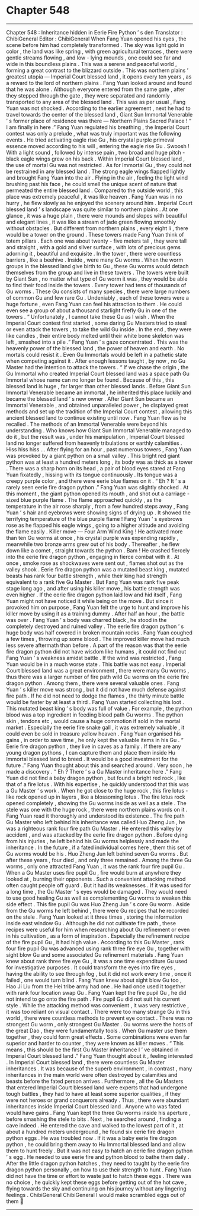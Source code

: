 
# Chapter 548


---

Chapter 548 : Inheritance hidden in Eerie Fire Python ’ s den
Translator : ChibiGeneral Editor : ChibiGeneral
When Fang Yuan opened his eyes , the scene before him had completely transformed .
The sky was light gold in color , the land was like spring , with green agricultural terraces , there were gentle streams flowing , and low - lying mounds , one could see far and wide in this boundless plains .
This was a serene and peaceful world , forming a great contrast to the blizzard outside .
This was northern plains ’ greatest utopia — Imperial Court blessed land , it opens every ten years , as a reward to the lord of northern plains .
Fang Yuan looked around and found that he was alone .
Although everyone entered from the same gate , after they stepped through the gate , they were separated and randomly transported to any area of the blessed land .
This was as per usual , Fang Yuan was not shocked . According to the earlier agreement , next he had to travel towards the center of the blessed land , Giant Sun Immortal Venerable ’ s former place of residence was there — Northern Plains Sacred Palace !
“ I am finally in here .” Fang Yuan regulated his breathing , the Imperial Court contest was only a prelude , what was truly important was the following events .
He tried activating eagle rise Gu , his crystal purple primeval essence moved according to his will , entering the eagle rise Gu .
Swoosh !
With a light sound , followed by intense pain , two broad and huge pitch - black eagle wings grew on his back .
Within Imperial Court blessed land , the use of mortal Gu was not restricted . As for Immortal Gu , they could not be restrained in any blessed land .
The strong eagle wings flapped lightly and brought Fang Yuan into the air .
Flying in the air , feeling the light wind brushing past his face , he could smell the unique scent of nature that permeated the entire blessed land .
Compared to the outside world , this place was extremely peaceful , it was like heaven .
Fang Yuan was in no hurry , he flew slowly as he enjoyed the scenery around him .
Imperial Court blessed land ’ s landscape was quite similar to northern plains . At one glance , it was a huge plain , there were mounds and slopes with beautiful and elegant lines , it was like a stream of jade green flowing smoothly without obstacles .
But different from northern plains , every eight li , there would be a tower on the ground .
These towers made Fang Yuan think of totem pillars . Each one was about twenty - five meters tall , they were tall and straight , with a gold and silver surface , with lots of precious gems adorning it , beautiful and exquisite .
In the tower , there were countless barriers , like a beehive . Inside , were many Gu worms .
When the worm groups in the blessed land give birth to Gu , these Gu worms would detach themselves from the group and live in these towers .
The towers were built by Giant Sun , no matter what type of Gu worm it was , they would be able to find their food inside the towers .
Every tower had tens of thousands of Gu worms . These Gu consists of many species , there were large numbers of common Gu and few rare Gu .
Undeniably , each of these towers were a huge fortune , even Fang Yuan can feel his attraction to them . He could even see a group of about a thousand starlight firefly Gu in one of the towers .
“ Unfortunately , I cannot take these Gu as I wish . When the Imperial Court contest first started , some daring Gu Masters tried to steal or even attack the towers , to take the wild Gu inside . In the end , they were like candles , their entire body melted until their white bone skeleton was left , smashed into a pile .” Fang Yuan ’ s gaze concentrated .
This was the heavenly power of the blessed land , the power of heaven and earth .
No mortals could resist it .
Even Gu Immortals would be left in a pathetic state when competing against it .
After enough lessons taught , by now , no Gu Master had the intention to attack the towers .
“ If we chase the origin , the Gu Immortal who created Imperial Court blessed land was a space path Gu Immortal whose name can no longer be found . Because of this , this blessed land is huge , far larger than other blessed lands . Before Giant Sun Immortal Venerable became an immortal , he inherited this place luckily and became the blessed land ’ s new owner . After Giant Sun became an Immortal Venerable , and obtained unparalleled power , he displayed great methods and set up the tradition of the Imperial Court contest , allowing this ancient blessed land to continue existing until now .
Fang Yuan flew as he recalled .
The methods of an Immortal Venerable were beyond his understanding . Who knows how Giant Sun Immortal Venerable managed to do it , but the result was , under his manipulation , Imperial Court blessed land no longer suffered from heavenly tribulations or earthly calamities .
Hiss hiss hiss …
After flying for an hour , past numerous towers , Fang Yuan was provoked by a giant python on a small valley .
This bright red giant python was at least a hundred meters long , its body was as thick as a tower .
There was a sharp horn on its head , a pair of blood eyes stared at Fang Yuan fixatedly , hissing with its tongue continuously .
Its tongue was a creepy purple color , and there were eerie blue flames on it .
“ Eh ? It ’ s a rarely seen eerie fire dragon python .” Fang Yuan was slightly shocked .
At this moment , the giant python opened its mouth , and shot out a carriage - sized blue purple flame .
The flame approached quickly , as the temperature in the air rose sharply , from a few hundred steps away , Fang Yuan ’ s hair and eyebrows were showing signs of drying up . It showed the terrifying temperature of the blue purple flame !
Fang Yuan ’ s eyebrows rose as he flapped his eagle wings , going to a higher altitude and avoiding the flame easily .
Killer move — Four Arm Wind King !
He activated more than ten Gu worms at once , his crystal purple was expending rapidly , meanwhile two bronze arms grew out of his body .
Thereafter , he flew down like a comet , straight towards the python .
Bam !
He crashed fiercely into the eerie fire dragon python , engaging in fierce combat with it .
At once , smoke rose as shockwaves were sent out , flames shot out as the valley shook .
Eerie fire dragon python was a mutated beast king , mutated beasts has rank four battle strength , while their king had strength equivalent to a rank five Gu Master . But Fang Yuan was rank five peak stage long ago , and after using his killer move , his battle strength was even higher .
If the eerie fire dragon python laid low and hid itself , Fang Yuan might not have noticed it while being on the move . But since it provoked him on purpose , Fang Yuan felt the urge to hunt and improve his killer move by using it as a training dummy .
After half an hour , the battle was over .
Fang Yuan ’ s body was charred black , he stood in the completely destroyed and ruined valley .
The eerie fire dragon python ’ s huge body was half covered in broken mountain rocks .
Fang Yuan coughed a few times , throwing up some blood .
The improved killer move had much less severe aftermath than before . A part of the reason was that the eerie fire dragon python did not have wisdom like humans , it could not find out Fang Yuan ’ s weakness amidst battle .
If the wind was restricted , Fang Yuan would be in a much worse state .
This battle was not easy .
Imperial Court blessed land was a great environment , there were many Gu worms , thus there was a larger number of fire path wild Gu worms on the eerie fire dragon python . Among them , there were several valuable ones .
Fang Yuan ’ s killer move was strong , but it did not have much defense against fire path .
If he did not need to dodge the flames , the thirty minute battle would be faster by at least a third .
Fang Yuan started collecting his loot .
This mutated beast king ’ s body was full of value . For example , the python blood was a top ingredient in feeding blood path Gu worms . The python skin , tendons etc , would cause a huge commotion if sold in the mortal market .
Especially the eerie fire snake gall , it was extremely valuable , it could even be sold in treasure yellow heaven .
Fang Yuan organised his gains , in order to save time , he only kept the valuable items in his Gu .
“ Eerie fire dragon python , they live in caves as a family . If there are any young dragon pythons , I can capture them and place them inside Hu Immortal blessed land to breed . It would be a good investment for the future .” Fang Yuan thought about this and searched around .
Very soon , he made a discovery .
“ Eh ? There ’ s a Gu Master inheritance here .” Fang Yuan did not find a baby dragon python , but found a bright red rock , like that of a fire lotus .
With his expertise , he quickly understood that this was a Gu Master ’ s work .
When he got close to the huge rock , this fire lotus - like rock opened up in layers , like a blossoming lotus .
The fire lotus rock opened completely , showing the Gu worms inside as well as a stele .
The stele was one with the huge rock , there were northern plains words on it .
Fang Yuan read it thoroughly and understood its existence .
The fire path Gu Master who left behind his inheritance was called Huo Zheng Jun , he was a righteous rank four fire path Gu Master . He entered this valley by accident , and was attacked by the eerie fire dragon python . Before dying from his injuries , he left behind his Gu worms helplessly and made the inheritance .
In the future , if a fated individual comes here , them this set of Gu worms would be his .
Huo Zheng Jun left behind seven Gu worms . But after these years , four died , and only three remained .
Among the three Gu worms , only one attracted Fang Yuan , it was the rank four fire pupil Gu .
When a Gu Master uses fire pupil Gu , fire would burn at anywhere they looked at , burning their opponents . Such a convenient attacking method often caught people off guard .
But it had its weaknesses .
If it was used for a long time , the Gu Master ’ s eyes would be damaged . They would need to use good healing Gu as well as complementing Gu worms to weaken this side effect .
This fire pupil Gu was Huo Zheng Jun ’ s core Gu worm .
Aside from the Gu worms he left behind , there were Gu recipes that he recorded on the stele .
Fang Yuan looked at it three times , storing the information inside east window Gu .
Although he did not cultivate fire path , these recipes were useful for him when researching about Gu refinement or even in his cultivation , as a form of inspiration . Especially the refinement recipe of the fire pupil Gu , it had high value .
According to this Gu Master , rank four fire pupil Gu was advanced using rank three fire eye Gu , together with sight blow Gu and some associated Gu refinement materials .
Fang Yuan knew about rank three fire eye Gu , it was a one time expenditure Gu used for investigative purposes . It could transform the eyes into fire eyes , having the ability to see through fog , but it did not work every time , once it failed , one would turn blind .
Fang Yuan knew about sight blow Gu too , Hao Ji Liu from the Hei tribe army had one . He had once used it together with rank four location swap Gu .
Fang Yuan kept the fire pupil Gu , he did not intend to go onto the fire path .
Fire pupil Gu did not suit his current style . While the attacking method was convenient , it was very restrictive , it was too reliant on visual contact .
There were too many strange Gu in this world , there were countless methods to prevent eye contact .
There was no strongest Gu worm , only strongest Gu Master .
Gu worms were the hosts of the great Dao , they were fundamentally tools . When Gu master use them together , they could form great effects . Some combinations were even far superior and harder to counter , they were known as killer moves .
“ This means , this should be the first Gu Master inheritance I ’ ve obtained in Imperial Court blessed land .” Fang Yuan thought about it , feeling interested .
In Imperial Court blessed land , there were countless Gu Master inheritances .
It was because of the superb environment , in contrast , many inheritances in the main world were often destroyed by calamities and beasts before the fated person arrives .
Furthermore , all the Gu Masters that entered Imperial Court blessed land were experts that had undergone tough battles , they had to have at least some superior qualities , if they were not heroes or grand conquerors already .
Thus , there were abundant inheritances inside Imperial Court blessed land . Anyone who was fated would have gains .
Fang Yuan kept the three Gu worms inside his aperture , before smashing the stele to bits .
Next , he searched around , finding a cave indeed . He entered the cave and walked to the lowest part of it , at about a hundred meters underground , he found six eerie fire dragon python eggs .
He was troubled now .
If it was a baby eerie fire dragon python , he could bring them away to Hu Immortal blessed land and allow them to hunt freely .
But it was not easy to hatch an eerie fire dragon python ’ s egg . He needed to use eerie fire and python blood to bathe them daily . After the little dragon python hatches , they need to taught by the eerie fire dragon python personally , on how to use their strength to hunt .
Fang Yuan did not have the time or effort to waste just to hatch these eggs .
There was no choice , he quickly kept these eggs before getting out of the hot cave , flying towards the sky and continuing on his journey without any lingering feelings .
ChibiGeneral ChibiGeneral I would make scrambled eggs out of them 🙂

---

